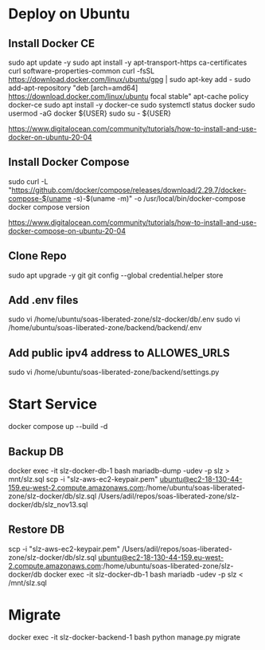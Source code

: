 # Deploy on Ubuntu


## Install Docker CE

sudo apt update -y
sudo apt install -y apt-transport-https ca-certificates curl software-properties-common
curl -fsSL https://download.docker.com/linux/ubuntu/gpg | sudo apt-key add -
sudo add-apt-repository "deb [arch=amd64] https://download.docker.com/linux/ubuntu focal stable"
apt-cache policy docker-ce
sudo apt install -y docker-ce
sudo systemctl status docker
sudo usermod -aG docker ${USER}
sudo su - ${USER}

https://www.digitalocean.com/community/tutorials/how-to-install-and-use-docker-on-ubuntu-20-04

## Install Docker Compose 

sudo curl -L "https://github.com/docker/compose/releases/download/2.29.7/docker-compose-$(uname -s)-$(uname -m)" -o /usr/local/bin/docker-compose
docker compose version

https://www.digitalocean.com/community/tutorials/how-to-install-and-use-docker-compose-on-ubuntu-20-04


## Clone Repo

sudo apt upgrade -y git
git config --global credential.helper store


## Add .env files

sudo vi /home/ubuntu/soas-liberated-zone/slz-docker/db/.env
sudo vi /home/ubuntu/soas-liberated-zone/backend/backend/.env

## Add public ipv4 address to ALLOWES_URLS

sudo vi /home/ubuntu/soas-liberated-zone/backend/settings.py


# Start Service

docker compose up --build -d

## Backup DB

docker exec -it slz-docker-db-1 bash
mariadb-dump -udev -p slz > mnt/slz.sql
scp -i "slz-aws-ec2-keypair.pem"  ubuntu@ec2-18-130-44-159.eu-west-2.compute.amazonaws.com:/home/ubuntu/soas-liberated-zone/slz-docker/db/slz.sql /Users/adil/repos/soas-liberated-zone/slz-docker/db/slz_nov13.sql

## Restore DB

scp -i "slz-aws-ec2-keypair.pem" /Users/adil/repos/soas-liberated-zone/slz-docker/db/slz.sql ubuntu@ec2-18-130-44-159.eu-west-2.compute.amazonaws.com:/home/ubuntu/soas-liberated-zone/slz-docker/db
docker exec -it slz-docker-db-1 bash
mariadb -udev -p slz < /mnt/slz.sql

# Migrate

docker exec -it slz-docker-backend-1 bash
python manage.py migrate

